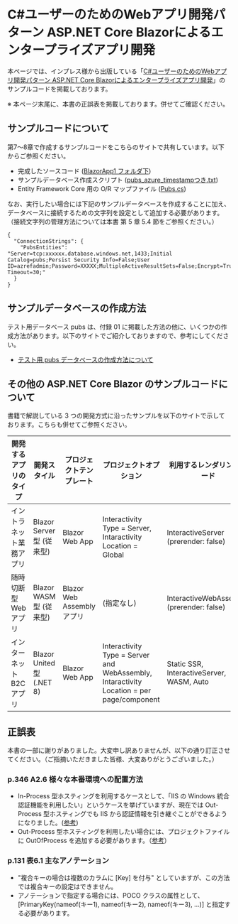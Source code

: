 # C#ユーザーのためのWebアプリ開発パターン ASP.NET Core Blazorによるエンタープライズアプリ開発

本ページでは、インプレス様から出版している「[C#ユーザーのためのWebアプリ開発パターン ASP.NET Core Blazorによるエンタープライズアプリ開発](https://book.impress.co.jp/books/1122101173)」のサンプルコードを掲載しております。

※ 本ページ末尾に、本書の正誤表を掲載しております。併せてご確認ください。

## サンプルコードについて

第7～8章で作成するサンプルコードをこちらのサイトで共有しています。以下からご参照ください。

- 完成したソースコード ([BlazorApp1 フォルダ下](BlazorApp1/))
- サンプルデータベース作成スクリプト ([pubs_azure_timestampつき.txt](pubs_azure_timestampつき.txt))
- Entity Framework Core 用の O/R マップファイル ([Pubs.cs](Pubs.cs))

なお、実行したい場合には下記のサンプルデータベースを作成することに加え、データベースに接続するための文字列を設定として追加する必要があります。（接続文字列の管理方法については本書 第 5 章 5.4 節をご参照ください。）

```接続文字列
{
  "ConnectionStrings": {
    "PubsEntities": "Server=tcp:xxxxxx.database.windows.net,1433;Initial Catalog=pubs;Persist Security Info=False;User ID=azrefadmin;Password=XXXXX;MultipleActiveResultSets=False;Encrypt=True;TrustServerCertificate=False;Connection Timeout=30;"
  }
}
```

## サンプルデータベースの作成方法

テスト用データベース pubs は、付録 01 に掲載した方法の他に、いくつかの作成方法があります。以下のサイトでご紹介しておりますので、参考にしてください。

- [テスト用 pubs データベースの作成方法について](https://github.com/nakamacchi/AzRefArc.SqlDb)

## その他の ASP.NET Core Blazor のサンプルコードについて

書籍で解説している 3 つの開発方式に沿ったサンプルを以下のサイトで示しております。こちらも併せてご参照ください。

| 開発するアプリのタイプ | 開発スタイル | プロジェクトテンプレート | プロジェクトオプション | 利用するレンダリングモード | サンプルの置き場所 |
| --- | --- | --- | --- | --- | --- |
| イントラネット業務アプリ | Blazor Server 型 (従来型) | Blazor Web App | Interactivity Type = Server, Intaractivity Location = Global | InteractiveServer (prerender: false) | [Source](https://github.com/nakamacchi/AzRefArc.AspNetBlazorServer) [Web](https://azrefarc-aspnetblazorserver.azurewebsites.net/) |
| 随時切断型 Web アプリ | Blazor WASM 型 (従来型) | Blazor Web Assembly アプリ | (指定なし) | InteractiveWebAssembly (prerender: false) | [Source](https://github.com/nakamacchi/AzRefArc.AspNetBlazorWasm) [Web](https://azrefarc-aspnetblazorwasm.azurewebsites.net/) |
| インターネット B2C アプリ | Blazor United 型 (.NET 8) | Blazor Web App | Interactivity Type = Server and WebAssembly, Intaractivity Location = per page/component | Static SSR, InteractiveServer, WASM, Auto | [Source](https://github.com/nakamacchi/AzRefArc.AspNetBlazorUnited) [Web](https://azrefarc-aspnetblazorunited.azurewebsites.net/) |

## 正誤表

本書の一部に謝りがありました。大変申し訳ありませんが、以下の通り訂正させてください。（ご指摘いただきました皆様、大変ありがとうございました。）

### p.346 A2.6 様々な本番環境への配置方法

- In-Process 型ホスティングを利用するケースとして、「IIS の Windows 統合認証機能を利用したい」というケースを挙げていますが、現在では Out-Process 型ホスティングでも IIS から認証情報を引き継ぐことができるようになりました。([参考](https://learn.microsoft.com/ja-jp/aspnet/core/host-and-deploy/iis/out-of-process-hosting?view=aspnetcore-8.0#application-configuration))
- Out-Process 型ホスティングを利用したい場合には、プロジェクトファイルに <AspNetCoreHostingModel>OutOfProcess</AspNetCoreHostingModel> を追加する必要があります。（[参考](https://learn.microsoft.com/ja-jp/aspnet/core/host-and-deploy/iis/out-of-process-hosting?view=aspnetcore-8.0#out-of-process-hosting-model)）

### p.131 表6.1 主なアノテーション

- "複合キーの場合は複数のカラムに [Key] を付与" としていますが、この方法では複合キーの設定はできません。
- アノテーションで指定する場合には、POCO クラスの属性として、[PrimaryKey(nameof(キー1), nameof(キー2), nameof(キー3), ...)] と指定する必要があります。
